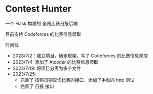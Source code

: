 # Contest Hunter 

一个 Flask 构建的 全网比赛日报后端

目前支持 Codeforces 的比赛信息爬取

时间线

- 2023/7/2：建立项目，确定框架，写了 Codeforces 的比赛信息爬取
- 2023/7/4: 添加了 Atcoder 的比赛信息爬取
- 2023/7/19: 将项目分离为多个文件
- 2023/7/25: 
    - 完善了 按照日期查询比赛的接口，添加了手动的 http 测试
    - 完善了 日报 接口
  
